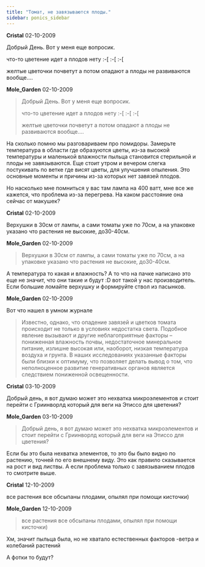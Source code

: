 ```yaml
---
title: "Томат, не завязываются плоды."
sidebar: ponics_sidebar
---
```


**Cristal** 02-10-2009

Добрый День. Вот у меня еще вопросик.

что-то цветение идет а плодов нету :-[ :-[ :-[

желтые цветочки почветут а потом опадают а плоды не развиваются вообще....


**Mole_Garden** 02-10-2009

> Добрый День. Вот у меня еще вопросик.
> 
> что-то цветение идет а плодов нету :-[ :-[ :-[
> 
> желтые цветочки почветут а потом опадают а плоды не развиваются вообще....

На сколько помню мы разговариваем про помидоры. Замерьте температура в области где образуются цветы, из-за высокой температуры и маленькой влажности пыльца становится стерильной и плоды не завязываются. Еще стоит утром и вечером слегка постукивать по ветке где висят цветы, для улучшения опыления. Это основные моменты и причины из-за которых нет завязей плодов.

Но насколько мне помниться у вас там лампа на 400 ватт, мне все же кажется, что проблема из-за перегрева. На каком расстояние она сейчас от макушек?


**Cristal** 02-10-2009

Верхушки в 30см от лампы, а сами томаты уже по 70см, а на упаковке указано что растения не высокие, до30-40см.


**Mole_Garden** 02-10-2009

> Верхушки в 30см от лампы, а сами томаты уже по 70см, а на упаковке указано что растения не высокие, до30-40см.

А температура то какая и влажность? А то что на пачке написано это еще не значит, что они такие и будут :D вот такой у нас производитель. Если большие ломайте верхушку и формируйте ствол из пасынков.


**Mole_Garden** 02-10-2009

Вот что нашел в умном журнале

> Известно, однако, что опадение завязей и цветков томата происходит не только в условиях недостатка света. Подобное явление вызывают и другие неблагоприятные факторы – пониженная влажность почвы, недостаточное минеральное питание, излишне высокая или, наоборот, низкая температура воздуха и грунта. В наших исследованиях указанные факторы были близки к оптимуму, что позволяет делать вывод о том, что неполноценное развитие генеративных органов является следствием пониженной освещенности. 



**Cristal** 03-10-2009

Добрый день, я вот думаю может это нехватка микроэлементов и стоит перейти с Гриинворлд который для веги на Этиссо для цветения?


**Mole_Garden** 03-10-2009

> Добрый день, я вот думаю может это нехватка микроэлементов и стоит перейти с Гриинворлд который для веги на Этиссо для цветения?

Если бы это была нехватка элементов, то это бы было видно по растению, точней по его внешнему виду. Это как правило сказывается на рост и вид листвы. А если проблема только с завязыванием плодов то смотрите выше.


**Cristal** 12-10-2009

все растения все обсыпаны плодами, опылял при помощи кисточки)


**Mole_Garden** 12-10-2009

> все растения все обсыпаны плодами, опылял при помощи кисточки)

Хм, значит пыльца была, но не хватало естественных факторов -ветра и колебаний растений

А фотки то будут?


